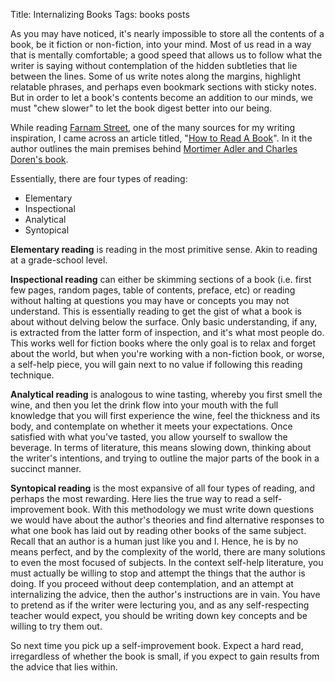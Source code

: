 Title: Internalizing Books
Tags: books posts

As you may have noticed, it's nearly impossible to store all the contents of a
book, be it fiction or non-fiction, into your mind. Most of us read in a way
that is mentally comfortable; a good speed that allows us to follow what the
writer is saying without contemplation of the hidden subtleties that lie
between the lines. Some of us write notes along the margins, highlight
relatable phrases, and perhaps even bookmark sections with sticky notes. But
in order to let a book's contents become an addition to our minds, we must
"chew slower" to let the book digest better into our being.



While reading [Farnam Street](http://www.farnamstreetblog.com/), one of the
many sources for my writing inspiration, I came across an article titled,
"[How to Read A Book](http://www.farnamstreetblog.com/how-to-read-a-book/)".
In it the author outlines the main premises behind [Mortimer Adler and Charles
Doren's
book](http://www.amazon.com/gp/product/0671212095/ref=as_li_qf_sp_asin_il_tl?ie=UTF8&camp=1789&creative=9325&creativeASIN=0671212095&linkCode=as2&tag=farnamstreet-20).



Essentially, there are four types of reading:

  * Elementary
  * Inspectional
  * Analytical
  * Syntopical

**Elementary reading** is reading in the most primitive sense. Akin to reading
at a grade-school level.



**Inspectional reading** can either be skimming sections of a book (i.e. first
few pages, random pages, table of contents, preface, etc) or reading without
halting at questions you may have or concepts you may not understand. This is
essentially reading to get the gist of what a book is about without delving
below the surface. Only basic understanding, if any, is extracted from the
latter form of inspection, and it's what most people do. This works well for
fiction books where the only goal is to relax and forget about the world, but
when you're working with a non-fiction book, or worse, a self-help piece, you
will gain next to no value if following this reading technique.



**Analytical reading** is analogous to wine tasting, whereby you first smell
the wine, and then you let the drink flow into your mouth with the full
knowledge that you will first experience the wine, feel the thickness and its
body, and contemplate on whether it meets your expectations. Once satisfied
with what you've tasted, you allow yourself to swallow the beverage. In terms
of literature, this means slowing down, thinking about the writer's
intentions, and trying to outline the major parts of the book in a succinct
manner.



**Syntopical reading** is the most expansive of all four types of reading, and
perhaps the most rewarding. Here lies the true way to read a self-improvement
book. With this methodology we must write down questions we would have about
the author's theories and find alternative responses to what one book has laid
out by reading other books of the same subject. Recall that an author is a
human just like you and I. Hence, he is by no means perfect, and by the
complexity of the world, there are many solutions to even the most focused of
subjects. In the context self-help literature, you must actually be willing to
stop and attempt the things that the author is doing. If you proceed without
deep contemplation, and an attempt at internalizing the advice, then the
author's instructions are in vain. You have to pretend as if the writer were
lecturing you, and as any self-respecting teacher would expect, you should be
writing down key concepts and be willing to try them out.



So next time you pick up a self-improvement book. Expect a hard read,
irregardless of whether the book is small, if you expect to gain results from
the advice that lies within.

